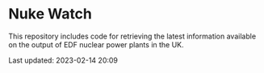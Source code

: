 # Nuke Watch

This repository includes code for retrieving the latest information available on the output of EDF nuclear power plants in the UK.

Last updated: 2023-02-14 20:09